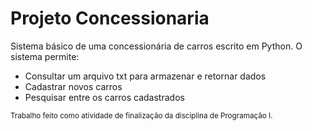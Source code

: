 # Projeto Concessionaria

Sistema básico de uma concessionária de carros escrito em Python.
O sistema permite:
- Consultar um arquivo txt para armazenar e retornar dados
- Cadastrar novos carros
- Pesquisar entre os carros cadastrados

<small>Trabalho feito como atividade de finalização da disciplina de Programação I.</small>

